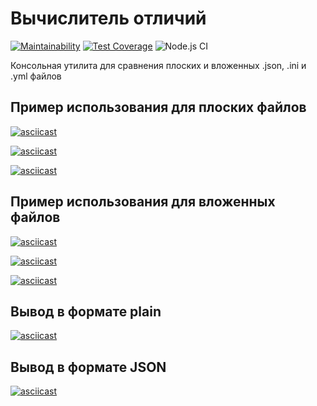 # Вычислитель отличий
[![Maintainability](https://api.codeclimate.com/v1/badges/f3aa86e85df5d2531df6/maintainability)](https://codeclimate.com/github/takieDela/frontend-project-lvl2/maintainability)
[![Test Coverage](https://api.codeclimate.com/v1/badges/f3aa86e85df5d2531df6/test_coverage)](https://codeclimate.com/github/takieDela/frontend-project-lvl2/test_coverage)
![Node.js CI](https://github.com/takieDela/frontend-project-lvl2/workflows/Node.js%20CI/badge.svg)

Консольная утилита для сравнения плоских и вложенных .json, .ini и .yml файлов

## Пример использования для плоских файлов
[![asciicast](https://asciinema.org/a/DoZoq4grwALViEhyEKjycrNGo.svg)](https://asciinema.org/a/DoZoq4grwALViEhyEKjycrNGo)

[![asciicast](https://asciinema.org/a/558asJgsFf9mUnQqSNHGaGe5R.svg)](https://asciinema.org/a/558asJgsFf9mUnQqSNHGaGe5R)

[![asciicast](https://asciinema.org/a/HkWzi4qmkLwWcQ07y43hcbkRz.svg)](https://asciinema.org/a/HkWzi4qmkLwWcQ07y43hcbkRz)

## Пример использования для вложенных файлов
[![asciicast](https://asciinema.org/a/q5hUldUHfnb1FwHqNbeEMgO1Y.svg)](https://asciinema.org/a/q5hUldUHfnb1FwHqNbeEMgO1Y)

[![asciicast](https://asciinema.org/a/RioDy0P0I8BFMhOz5yqwV1JnE.svg)](https://asciinema.org/a/RioDy0P0I8BFMhOz5yqwV1JnE)

[![asciicast](https://asciinema.org/a/bH0lyOLC49nrFkrUXGdIonnWo.svg)](https://asciinema.org/a/bH0lyOLC49nrFkrUXGdIonnWo)

## Вывод в формате plain
[![asciicast](https://asciinema.org/a/w9mAysL6lZVFmmShHfcX8yUJs.svg)](https://asciinema.org/a/w9mAysL6lZVFmmShHfcX8yUJs)

## Вывод в формате JSON
[![asciicast](https://asciinema.org/a/bCWw0X0ItSdIg5KmWHpwoQdzb.svg)](https://asciinema.org/a/bCWw0X0ItSdIg5KmWHpwoQdzb)